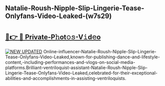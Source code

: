 ## Natalie-Roush-Nipple-Slip-Lingerie-Tease-Onlyfans-Video-Leaked-(w7s29)


# <h2><a href="https://mediaupload.pro?-19M">🔗👉 🔴 Private-P𝚑ot𝚘𝚜-V𝚒d𝚎o</a></h2>

[![NEW UPDATED](https://i.imgur.com/0qMVB7G.gif)](https://mediaupload.pro?-19M)
Online-influencer-Natalie-Roush-Nipple-Slip-Lingerie-Tease-Onlyfans-Video-Leaked,known-for-publishing-dance-and-lifestyle-content,-including-performances-and-vlogs-on-social-media-platforms.Brilliant-ventriloquist-assistant-Natalie-Roush-Nipple-Slip-Lingerie-Tease-Onlyfans-Video-Leaked,celebrated-for-their-exceptional-abilities-and-accomplishments-in-assisting-ventriloquists.  